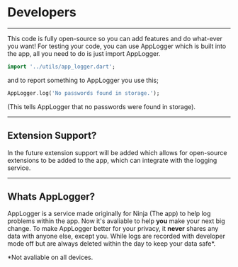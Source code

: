 # Developers
***
This code is fully open-source so you can add features and do what-ever you want!
For testing your code, you can use AppLogger which is built into the app, all you need to do is just import AppLogger.
```dart
import '../utils/app_logger.dart';
```
and to report something to AppLogger you use this;
```dart
AppLogger.log('No passwords found in storage.');
```
(This tells AppLogger that no passwords were found in storage).
***
## Extension Support?
In the future extension support will be added which allows for open-source extensions to be added to the app, which can integrate with the logging service.
***
## Whats AppLogger?
AppLogger is a service made originally for Ninja (The app) to help log problems within the app. Now it's avaliable to help **you** make your next big change. To make AppLogger better for your privacy, it **never** shares any data with anyone else, except you.
While logs are recorded with developer mode off but are always deleted within the day to keep your data safe*.

*Not avaliable on all devices.
